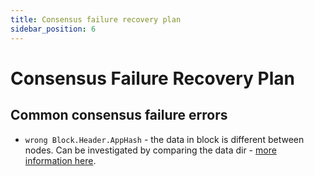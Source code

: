 ```yaml
---
title: Consensus failure recovery plan
sidebar_position: 6
---
```


# Consensus Failure Recovery Plan



## Common consensus failure errors



- `wrong Block.Header.AppHash` - the data in block is different between nodes. Can be investigated by comparing the data dir - [more information here](../../develop/developer_guide/chain_halt_troubleshooting.md).

